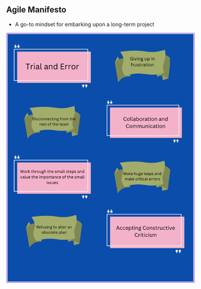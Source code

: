 ## Agile Manifesto
<!---
Markdown Format takes entire column
-->
- A go-to mindset for embarking upon a long-term project

<img src="/images/agile.png">